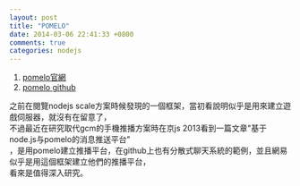 ```yaml
---
layout: post
title: "POMELO"
date: 2014-03-06 22:41:33 +0800
comments: true
categories: nodejs
---
```


1. [pomelo官網](http://pomelo.netease.com/  "pomelo官網")  
2. [pomelo github](https://github.com/NetEase/pomelo   "pomelo github")  

<!-- more -->
之前在閱覽nodejs scale方案時候發現的一個框架，當初看說明似乎是用來建立遊戲伺服器，就沒有在留意了，  
不過最近在研究取代gcm的手機推播方案時在京js 2013看到一篇文章"基于node.js与pomelo的消息推送平台"  
，是用pomelo建立推播平台，在github上也有分散式聊天系統的範例，並且網易似乎是用這個框架建立他們的推播平台，  
看來是值得深入研究。
